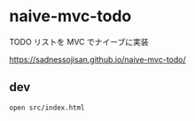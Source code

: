 # naive-mvc-todo

TODO リストを MVC でナイーブに実装

https://sadnessojisan.github.io/naive-mvc-todo/

## dev

```sh
open src/index.html
```
